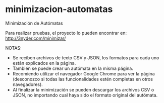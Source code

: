 minimizacion-automatas
======================

Minimización de Autómatas

Para realizar pruebas, el proyecto lo pueden encontrar en: http://3nyder.com/minimizar/

NOTAS:
* Se reciben archivos de texto CSV y JSON, los formatos para cada uno están explicados en la página.
* También se puede crear un autómata en la misma página.
* Recomiendo utilizar el navegador Google Chrome para ver la página (desconozco si todas las funcionalidades estén completas en otros navegadores).
* Al finalizar la minimización se pueden descargar los archivos CSV o JSON, no importando cual haya sido el formato original del autómata.